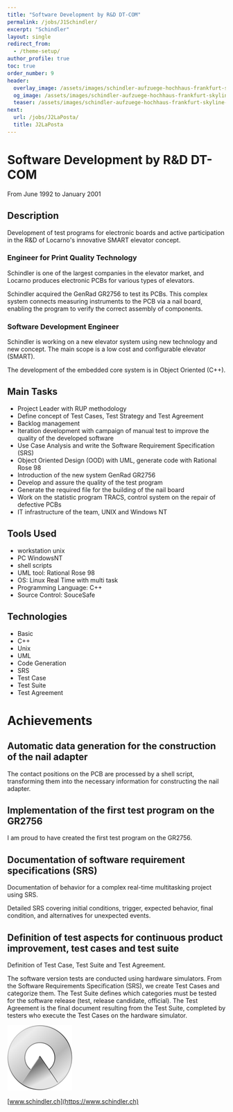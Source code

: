 ```yaml
---
title: "Software Development by R&D DT-COM"
permalink: /jobs/J1Schindler/
excerpt: "Schindler"
layout: single
redirect_from:
  - /theme-setup/
author_profile: true
toc: true
order_number: 9
header:
  overlay_image: /assets/images/schindler-aufzuege-hochhaus-frankfurt-skyline-1.jpg
  og_image: /assets/images/schindler-aufzuege-hochhaus-frankfurt-skyline-1.jpg
  teaser: /assets/images/schindler-aufzuege-hochhaus-frankfurt-skyline-1.jpg
next:
  url: /jobs/J2LaPosta/
  title: J2LaPosta
---
```


# Software Development by R&D DT-COM

From  June 1992 to January 2001

## Description
Development of test programs for electronic boards and active participation in the R&D of Locarno's innovative SMART elevator concept.

### Engineer for Print Quality Technology
Schindler is one of the largest companies in the elevator market, and Locarno produces electronic PCBs for various types of elevators.

Schindler acquired the GenRad GR2756 to test its PCBs. 
This complex system connects measuring instruments to the PCB via a nail board, enabling the program to verify the correct assembly of components.

### Software Development Engineer
Schindler is working on a new elevator system using new technology and new concept. 
The main scope is a low cost and configurable elevator (SMART).

The development of the embedded core system is in Object Oriented (C++). 


## Main Tasks
- Project Leader with RUP methodology
- Define concept of Test Cases, Test Strategy and Test Agreement
- Backlog management
- Iteration development with campaign of manual test to improve the quality of the developed software
- Use Case Analysis and write the Software Requirement Specification (SRS)
- Object Oriented Design (OOD) with UML, generate code with Rational Rose 98
- Introduction of the new system GenRad GR2756
- Develop and assure the quality of the test program
- Generate the required file for the building of the nail board
- Work on the statistic program TRACS, control system on the repair of defective PCBs
- IT infrastructure of the team, UNIX and Windows NT

## Tools Used
- workstation unix
- PC WindowsNT
- shell scripts
- UML tool: Rational Rose 98
- OS: Linux Real Time with multi task
- Programming Language: C++
- Source Control: SouceSafe

## Technologies
- Basic
- C++
- Unix
- UML
- Code Generation
- SRS
- Test Case
- Test Suite
- Test Agreement

# Achievements

## Automatic data generation for the construction of the nail adapter
The contact positions on the PCB are processed by a shell script, transforming them into the necessary information for constructing the nail adapter.

## Implementation of the first test program on the GR2756
I am proud to have created the first test program on the GR2756.

## Documentation of software requirement specifications (SRS)
Documentation of behavior for a complex real-time multitasking project using SRS. 

Detailed SRS covering initial conditions, trigger, expected behavior, final condition, and alternatives for unexpected events.

## Definition of test aspects for continuous product improvement, test cases and test suite
Definition of Test Case, Test Suite and Test Agreement.

The software version tests are conducted using hardware simulators. 
From the Software Requirements Specification (SRS), we create Test Cases and categorize them. 
The Test Suite defines which categories must be tested for the software release (test, release candidate, official). 
The Test Agreement is the final document resulting from the Test Suite, completed by testers who execute the Test Cases on the hardware simulator.





![Schindler](/assets/images/schindler-hd-logo-thumbnail.png)

[www.schindler.ch](https://www.schindler.ch)


